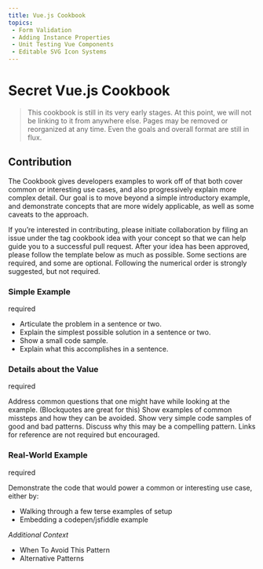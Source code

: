 ```yaml
---
title: Vue.js Cookbook
topics:
 - Form Validation
 - Adding Instance Properties
 - Unit Testing Vue Components
 - Editable SVG Icon Systems
---
```






# Secret Vue.js Cookbook
> This cookbook is still in its very early stages. At this point, we will not be linking to it from anywhere else. Pages may be removed or reorganized at any time. Even the goals and overall format are still in flux.

## Contribution
The Cookbook gives developers examples to work off of that both cover common or interesting use cases, and also progressively explain more complex detail. Our goal is to move beyond a simple introductory example, and demonstrate concepts that are more widely applicable, as well as some caveats to the approach.

If you’re interested in contributing, please initiate collaboration by filing an issue under the tag cookbook idea with your concept so that we can help guide you to a successful pull request. After your idea has been approved, please follow the template below as much as possible. Some sections are required, and some are optional. Following the numerical order is strongly suggested, but not required.

### Simple Example
required

* Articulate the problem in a sentence or two.
* Explain the simplest possible solution in a sentence or two.
* Show a small code sample.
* Explain what this accomplishes in a sentence.

### Details about the Value
required

Address common questions that one might have while looking at the example. (Blockquotes are great for this)
Show examples of common missteps and how they can be avoided.
Show very simple code samples of good and bad patterns.
Discuss why this may be a compelling pattern. Links for reference are not required but encouraged.

### Real-World Example
required

Demonstrate the code that would power a common or interesting use case, either by:

* Walking through a few terse examples of setup
* Embedding a codepen/jsfiddle example

_Additional Context_
* When To Avoid This Pattern
* Alternative Patterns
